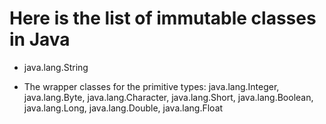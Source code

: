 # Here is the list of immutable classes in Java

* java.lang.String

* The wrapper classes for the primitive types: java.lang.Integer, java.lang.Byte, java.lang.Character, java.lang.Short, java.lang.Boolean, java.lang.Long, java.lang.Double, java.lang.Float
